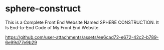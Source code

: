 # sphere-construct
This is a Complete Front End Website Named SPHERE CONSTRUCTION. It Is End-to-End Code of My Front End Website.



https://github.com/user-attachments/assets/ee6cad72-e672-42c2-b789-6e99d77e9b29


